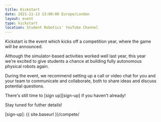 ```yaml
---
title: Kickstart
date: 2021-11-13 13:00:00 Europe/London
layout: event
type: kickstart
location: Student Robotics' YouTube Channel
---
```


Kickstart is the event which kicks off a competition year, where the game will
be announced.

Although the simulator-based activities worked well last year, this year we’re excited to give students a chance at building fully autonomous physical robots again.

During the event, we recommend setting up a call or video chat for you and your team to communicate and collaborate, both to share ideas and discuss potential questions.

There's still time to [sign up][sign-up] if you haven't already!

Stay tuned for futher details!

[sign-up]: {{ site.baseurl }}/compete/
